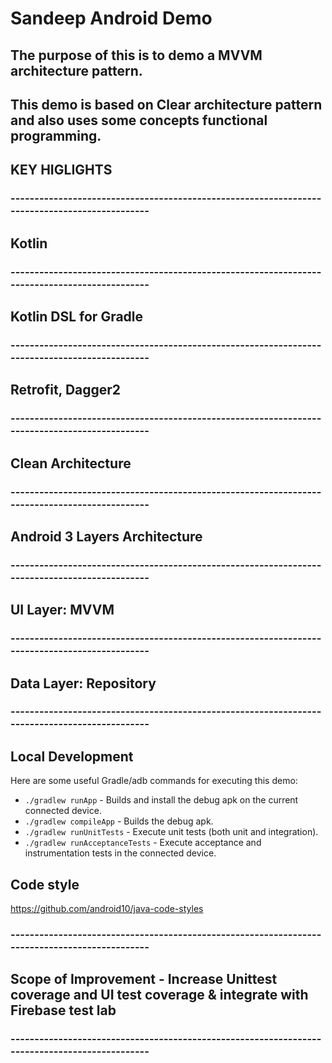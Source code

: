 # Sandeep Android Demo
## The purpose of this is to demo a MVVM architecture pattern.
## This demo is based on Clear architecture pattern and also uses some concepts functional programming.

## KEY HIGLIGHTS
### ----------------------------------------------------------------------------------------------

## Kotlin

### ----------------------------------------------------------------------------------------------

## Kotlin DSL for Gradle

### ----------------------------------------------------------------------------------------------

## Retrofit, Dagger2

### ----------------------------------------------------------------------------------------------

## Clean Architecture

### ----------------------------------------------------------------------------------------------

## Android 3 Layers Architecture

### ----------------------------------------------------------------------------------------------

## UI Layer: MVVM

### ----------------------------------------------------------------------------------------------

## Data Layer: Repository

### ----------------------------------------------------------------------------------------------

## Local Development
Here are some useful Gradle/adb commands for executing this demo:

 * `./gradlew runApp` - Builds and install the debug apk on the current connected device.
 * `./gradlew compileApp` - Builds the debug apk.
 * `./gradlew runUnitTests` - Execute unit tests (both unit and integration).
 * `./gradlew runAcceptanceTests` - Execute acceptance and instrumentation tests in the connected device.


## Code style
https://github.com/android10/java-code-styles

### ----------------------------------------------------------------------------------------------

## Scope of Improvement - Increase Unittest coverage and UI test coverage & integrate with Firebase test lab

### ----------------------------------------------------------------------------------------------

